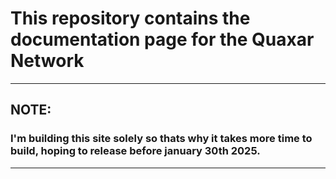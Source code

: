 # This repository contains the documentation page for the Quaxar Network
---
## NOTE: 
### I'm building this site solely so thats why it takes more time to build, hoping to release before january 30th 2025.
---
